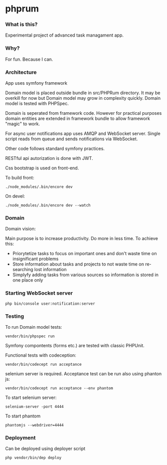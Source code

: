 phprum
======

### What is this?

Experimental project of advanced task managament app.

### Why?

For fun. Because I can.

### Architecture

App uses symfony framework

Domain model is placed outside bundle in src/PHPRum directory. It may be overkill for now
but Domain model may grow in complexity quickly. Domain model is tested with PHPSpec.

Domain is seperated from framework code. However for practical purposes domain entities are extended in framework bundle to
allow framework "magic" to work.

For async user notifications app uses AMQP and WebSocket server. Single script reads from queue and sends
notifications via WebSocket.

Other code follows standard symfony practices.

RESTful api autorization is done with JWT.

Css bootstrap is used on front-end.

To build front:

```./node_modules/.bin/encore dev```

On devel:

```
./node_modules/.bin/encore dev --watch
```

### Domain

Domain vision:

Main purpose is to increase productivity. Do more in less time. To achieve this:

- Priorytetize tasks to focus on important ones and don't waste time on insignificant problems
- Store information about tasks and projects to not waste time on re-searching lost information
- Simplyfy adding tasks from various sources so information is stored in one place only

### Starting WebSocket server

```php bin/console user:notification:server```

### Testing

To run Domain model tests:

```vendor/bin/phpspec run```

Symfony compontents (forms etc.) are tested with classic PHPUnit.

Functional tests with codeception:

```vendor/bin/codecept run acceptance``` 

selenium server is required. Acceptance test can be run also using phanton js:

```vendor/bin/codecept run acceptance --env phantom``` 

To start selenium server:

```selenium-server -port 4444```

To start phantom

```phantomjs --webdriver=4444```

### Deployment

Can be deployed using deployer script

```php vendor/bin/dep deploy```



